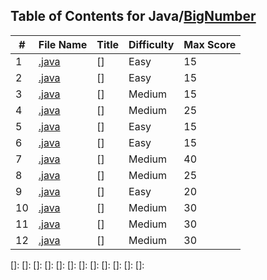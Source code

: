 ## Table of Contents for Java/[BigNumber](https://www.hackerrank.com/domains/java?filters%5Bsubdomains%5D%5B%5D=bignumber)

| #  | File Name                                            | Title                              | Difficulty | Max Score |
| -- | ---------------------------------------------------- | ---------------------------------- | ---------- | --------- |
| 1  | [.java](.java)               | []              | Easy       | 15        |
| 2  | [.java](.java)               | []              | Easy       | 15        |
| 3  | [.java](.java)               | []              | Medium     | 15        |
| 4  | [.java](.java)               | []              | Medium     | 25        |
| 5  | [.java](.java)               | []              | Easy       | 15        |
| 6  | [.java](.java)               | []              | Easy       | 15        |
| 7  | [.java](.java)               | []              | Medium     | 40        |
| 8  | [.java](.java)               | []              | Medium     | 25        |
| 9  | [.java](.java)               | []              | Easy       | 20        |
| 10 | [.java](.java)               | []              | Medium     | 30        |
| 11 | [.java](.java)               | []              | Medium     | 30        |
| 12 | [.java](.java)               | []              | Medium     | 30        |

[]: 
[]: 
[]: 
[]: 
[]: 
[]: 
[]: 
[]: 
[]: 
[]: 
[]: 
[]: 
